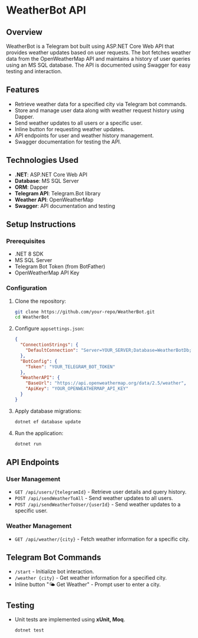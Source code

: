 # WeatherBot API

## Overview
WeatherBot is a Telegram bot built using ASP.NET Core Web API that provides weather updates based on user requests. The bot fetches weather data from the OpenWeatherMap API and maintains a history of user queries using an MS SQL database. The API is documented using Swagger for easy testing and interaction.

## Features
- Retrieve weather data for a specified city via Telegram bot commands.
- Store and manage user data along with weather request history using Dapper.
- Send weather updates to all users or a specific user.
- Inline button for requesting weather updates.
- API endpoints for user and weather history management.
- Swagger documentation for testing the API.

## Technologies Used
- **.NET**: ASP.NET Core Web API
- **Database**: MS SQL Server
- **ORM**: Dapper
- **Telegram API**: Telegram.Bot library
- **Weather API**: OpenWeatherMap
- **Swagger**: API documentation and testing

## Setup Instructions

### Prerequisites
- .NET 8 SDK
- MS SQL Server
- Telegram Bot Token (from BotFather)
- OpenWeatherMap API Key

### Configuration
1. Clone the repository:
   ```sh
   git clone https://github.com/your-repo/WeatherBot.git
   cd WeatherBot
   ```
2. Configure `appsettings.json`:
   ```json
   {
     "ConnectionStrings": {
       "DefaultConnection": "Server=YOUR_SERVER;Database=WeatherBotDb;Trusted_Connection=True;"
     },
     "BotConfig": {
       "Token": "YOUR_TELEGRAM_BOT_TOKEN"
     },
     "WeatherAPI": {
       "BaseUrl": "https://api.openweathermap.org/data/2.5/weather",
       "ApiKey": "YOUR_OPENWEATHERMAP_API_KEY"
     }
   }
   ```
3. Apply database migrations:
   ```sh
   dotnet ef database update
   ```
4. Run the application:
   ```sh
   dotnet run
   ```

## API Endpoints

### User Management
- `GET /api/users/{telegramId}` - Retrieve user details and query history.
- `POST /api/sendWeatherToAll` - Send weather updates to all users.
- `POST /api/sendWeatherToUser/{userId}` - Send weather updates to a specific user.

### Weather Management
- `GET /api/weather/{city}` - Fetch weather information for a specific city.

## Telegram Bot Commands
- `/start` - Initialize bot interaction.
- `/weather {city}` - Get weather information for a specified city.
- Inline button "🌤 Get Weather" - Prompt user to enter a city.

## Testing
- Unit tests are implemented using **xUnit, Moq**.
  ```sh
  dotnet test
  ```



